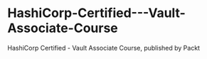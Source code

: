 # HashiCorp-Certified---Vault-Associate-Course
HashiCorp Certified - Vault Associate Course, published by Packt
